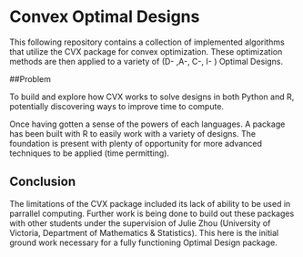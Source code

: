 # Convex Optimal Designs

This following repository contains a collection of implemented algorithms that utilize the CVX package for convex optimization. These optimization methods are then applied to a variety of (D- ,A-, C-, I- ) Optimal Designs.

##Problem

To build and explore how CVX works to solve designs in both Python and R, potentially discovering ways to improve time to compute.


Once having gotten a sense of the powers of each languages. A package has been built with R to easily work with a variety of designs. The foundation is present with plenty of opportunity for more advanced techniques to be applied (time permitting).

## Conclusion

The limitations of the CVX package included its lack of ability to be used in parrallel computing. Further work is being done to build out these packages with other students under the supervision of Julie Zhou (University of Victoria, Department of Mathematics & Statistics). This here is the initial ground work necessary for a fully functioning Optimal Design package.
